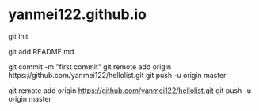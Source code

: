 # yanmei122.github.io
<p>git init
<p>git add README.md
<p>git commit -m "first commit"
git remote add origin https://github.com/yanmei122/hellolist.git
git push -u origin master

git remote add origin https://github.com/yanmei122/hellolist.git
git push -u origin master
